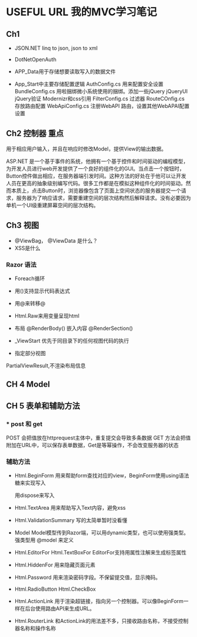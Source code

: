 USEFUL URL 我的MVC学习笔记
============================

## Ch1  

* JSON.NET  linq to json, json to xml
* DotNetOpenAuth 

* APP_Data用于存储想要读取写入的数据文件
* App_Start中主要存储配置逻辑
AuthConfig.cs 用来配置安全设置
BundleConfig.cs 用啦捆绑微小系统使用的捆绑。添加一些jQuery jQueryUI jQuery验证 Modernizr和css引用
FilterConfig.cs 过滤器
RouteCOnfig.cs 存放路由配置
WebApiConfig.cs 注册WebAPI 路由，设置其他WebAPAI配置设置

## Ch2 控制器 重点

用于相应用户输入，并且在响应时修改Model，提供View的输出数据。

ASP.NET 是一个基于事件的系统，他拥有一个基于控件和时间驱动的编程模型，为开发人员进行web开发提供了一个良好的组件化的GUI。当点击一个按钮时，Button控件做出相应，在服务器端引发时间。这种方法的好处在于他可以让开发人员在更高的抽象级别编写代码。很多工作都是在模拟这种组件化的时间驱动。然而本质上，点击Button时，浏览器像包含了页面上空间状态的服务器提交一个请求，服务器为了响应请求，需要重建空间的层次结构然后解释请求。没有必要因为单机一个UI级重建屏幕空间的层次结构。


## Ch3 视图 

* @ViewBag， @ViewData 是什么？
* XSS是什么


### Razor 语法

* Foreach循环
* 用()支持显示代码表达式
* 用@来转移@

* Html.Raw来用变量呈现html


* 布局
@RenderBody() 嵌入内容
@RenderSection() 


* _ViewStart
优先于同目录下的任何视图代码的执行

* 指定部分视图 

PartialViewResult,不渲染布局信息


## CH 4 Model



## CH 5 表单和辅助方法

### * post 和 get
POST	会把值放在httprequest主体中，重复提交会导致多条数据
GET		方法会把值附加在URL中，可以保存表单数据，Get是等幂操作，不会改变服务器的状态

### 辅助方法
* Html.BeginForm 
用来帮助form查找对应的view，BeginForm使用using语法糖来实现写入<form>用dispose来写入</form>

* Html.TextArea 
用来帮助写入Text内容，避免xss

* Html.ValidationSummary
写的太简单暂时没看懂

* Model 
Model模型传到Razor端，可以用dynamic类型，也可以使用强类型。强类型用 @model 来定义

* Html.EditorFor Html.TextBoxFor
EditorFor支持用属性注解来生成标签属性

* Html.HiddenFor 用来隐藏页面元素

* Html.Password
用来渲染密码字段。不保留提交值，显示掩码。

* Html.RadioButton  Html.CheckBox

* Html.ActionLink
用于渲染超链接，指向另一个控制器。可以像BeginForm一样在后台使用路由API来生成URL。

* Html.RouterLink
和ActionLink的用法差不多，只接收路由名称，不接受控制器名称和操作名称








